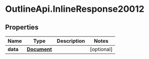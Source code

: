 # OutlineApi.InlineResponse20012

## Properties
Name | Type | Description | Notes
------------ | ------------- | ------------- | -------------
**data** | [**Document**](Document.md) |  | [optional] 
